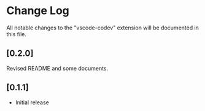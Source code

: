 # Change Log

All notable changes to the "vscode-codev" extension will be documented in this file.

## [0.2.0]
Revised README and some documents.

## [0.1.1]

- Initial release